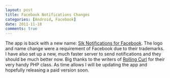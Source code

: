 ```yaml
---
layout: post
title: Facebook Notifications Changes
categories: [Android, Facebook]
date: 2011-11-18
comments: true
---
```

The app is back with a new name:
[Slk Notifications for Facebook](https://market.android.com/details?id=com.lukekorth.facebookNotifications).
The logo and name change were a requirement of Facebook due to their trademarks. I have also set up a new, much
faster server to send notifications and they should be much better now. Big thanks to the
writers of [Rolling Curl](http://code.google.com/p/rolling-curl/) for their very handy PHP class.
As time allows I will be updating the app and hopefully releasing a paid version soon.
